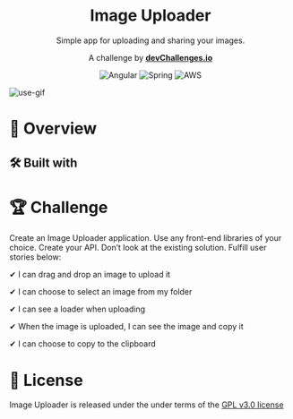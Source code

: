 <div align="center">

# Image Uploader


Simple app for uploading and sharing your images.

A challenge by **[devChallenges.io](devChallenges.io)**


![Angular](https://img.shields.io/badge/angular-%23DD0031.svg?style=for-the-badge&logo=angular&logoColor=white)
![Spring](https://img.shields.io/badge/spring-%236DB33F.svg?style=for-the-badge&logo=spring&logoColor=white)
![AWS](https://img.shields.io/badge/AWS-%23FF9900.svg?style=for-the-badge&logo=amazon-aws&logoColor=white)



</div>

![use-gif]

# 🔎 Overview 

## 🛠 Built with

# 🏆 Challenge 

 Create an Image Uploader application. Use any front-end libraries of your choice. Create your API. Don’t look at the existing solution. Fulfill user stories below:

 ✔ I can drag and drop an image to upload it 
 
 ✔ I can choose to select an image from my folder 
 
 ✔ I can see a loader when uploading

 ✔ When the image is uploaded, I can see the image and copy it

 ✔ I can choose to copy to the clipboard

# 📘 License

Image Uploader is released under the under terms of the [GPL v3.0 license](LICENSE) 

[use-gif]: https://user-images.githubusercontent.com/72250839/187991907-93d79e66-648b-4f83-8678-d20e71f95843.gif
[build-badge]: https://img.shields.io/github/workflow/status/ElliotLuque/image-uploader/CI
[license-badge]: https://img.shields.io/github/license/ElliotLuque/image-uploader
